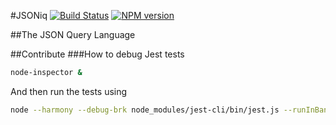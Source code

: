 #JSONiq
[![Build Status](http://img.shields.io/travis/wcandillon/jsoniq/master.svg?style=flat)](https://travis-ci.org/wcandillon/jsoniq) [![NPM version](http://img.shields.io/npm/v/jsoniq.svg?style=flat)](http://badge.fury.io/js/jsoniq)

##The JSON Query Language

##Contribute
###How to debug Jest tests
```bash
node-inspector &
```
And then run the tests using
```bash
node --harmony --debug-brk node_modules/jest-cli/bin/jest.js --runInBand
```
